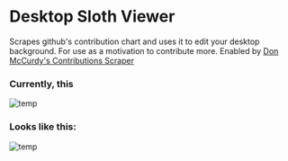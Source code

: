 # Desktop Sloth Viewer
Scrapes github's contribution chart and uses it to edit your desktop background. For use as a motivation to contribute more. Enabled by [Don McCurdy's Contributions Scraper](https://github.com/donmccurdy/github-contributions-scraper)


### Currently, this
![temp](https://user-images.githubusercontent.com/37329722/64482001-ffa01100-d1a5-11e9-84f1-b908ab04af5e.PNG)

### Looks like this:
![temp](https://user-images.githubusercontent.com/37329722/64482282-35e08f00-d1ac-11e9-8060-0d6ea1677218.png)
